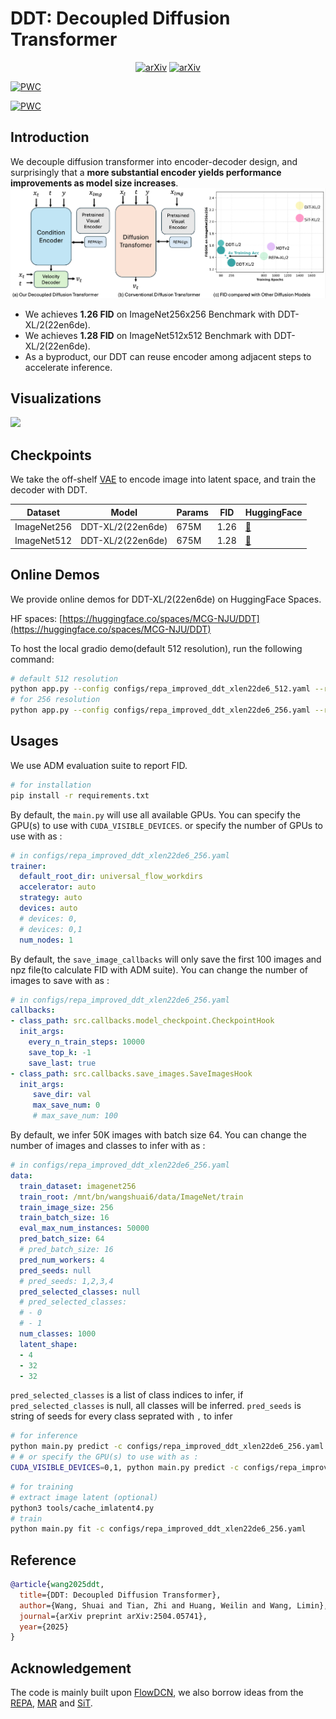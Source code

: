 # DDT: Decoupled Diffusion Transformer
<div style="text-align: center;">
  <a href="https://arxiv.org/abs/2504.05741"><img src="https://img.shields.io/badge/arXiv-2504.05741-b31b1b.svg" alt="arXiv"></a>
    <a href="https://huggingface.co/spaces/MCG-NJU/DDT"><img src="https://img.shields.io/badge/%F0%9F%A4%97%20Hugging%20Face-Online_Demo-green" alt="arXiv"></a>  
</div>

[![PWC](https://img.shields.io/endpoint.svg?url=https://paperswithcode.com/badge/ddt-decoupled-diffusion-transformer-1/image-generation-on-imagenet-512x512)](https://paperswithcode.com/sota/image-generation-on-imagenet-512x512?p=ddt-decoupled-diffusion-transformer-1)

[![PWC](https://img.shields.io/endpoint.svg?url=https://paperswithcode.com/badge/ddt-decoupled-diffusion-transformer-1/image-generation-on-imagenet-256x256)](https://paperswithcode.com/sota/image-generation-on-imagenet-256x256?p=ddt-decoupled-diffusion-transformer-1)
## Introduction
We decouple diffusion transformer into encoder-decoder design, and surprisingly that a **more substantial encoder yields performance improvements as model size increases**.
![](./figs/main.png)
* We achieves **1.26 FID** on ImageNet256x256 Benchmark with DDT-XL/2(22en6de).
* We achieves **1.28 FID** on ImageNet512x512 Benchmark with DDT-XL/2(22en6de).
* As a byproduct, our DDT can reuse encoder among adjacent steps to accelerate inference.
## Visualizations
![](./figs/teaser.png)
## Checkpoints
We take the off-shelf [VAE](https://huggingface.co/stabilityai/sd-vae-ft-ema) to encode image into latent space, and train the decoder with DDT.

| Dataset     | Model             | Params    | FID  | HuggingFace                                              |
|-------------|-------------------|-----------|------|----------------------------------------------------------|
| ImageNet256 | DDT-XL/2(22en6de) | 675M | 1.26 | [🤗](https://huggingface.co/MCG-NJU/DDT-XL-22en6de-R256) |
| ImageNet512 | DDT-XL/2(22en6de) | 675M | 1.28 | [🤗](https://huggingface.co/MCG-NJU/DDT-XL-22en6de-R512) |
## Online Demos
We provide online demos for DDT-XL/2(22en6de) on HuggingFace Spaces.

HF spaces: [https://huggingface.co/spaces/MCG-NJU/DDT](https://huggingface.co/spaces/MCG-NJU/DDT)

To host the local gradio demo(default 512 resolution), run the following command:
```bash
# default 512 resolution
python app.py --config configs/repa_improved_ddt_xlen22de6_512.yaml --resolution 512 --ckpt_path=XXX512.ckpt
# for 256 resolution 
python app.py --config configs/repa_improved_ddt_xlen22de6_256.yaml --resolution 256 --ckpt_path=XXX256.ckpt
```

## Usages
We use ADM evaluation suite to report FID.
```bash
# for installation
pip install -r requirements.txt
```
By default, the `main.py` will use all available GPUs. You can specify the GPU(s) to use with `CUDA_VISIBLE_DEVICES`.
or specify the number of GPUs to use with as :
```yaml
# in configs/repa_improved_ddt_xlen22de6_256.yaml
trainer:
  default_root_dir: universal_flow_workdirs
  accelerator: auto
  strategy: auto
  devices: auto
  # devices: 0,
  # devices: 0,1
  num_nodes: 1
```
By default, the `save_image_callbacks` will only save the first 100 images and npz file(to calculate FID with ADM suite). You can change the number of images to save with as :  
```yaml
# in configs/repa_improved_ddt_xlen22de6_256.yaml
callbacks:
- class_path: src.callbacks.model_checkpoint.CheckpointHook
  init_args:
    every_n_train_steps: 10000
    save_top_k: -1
    save_last: true
- class_path: src.callbacks.save_images.SaveImagesHook
  init_args:
     save_dir: val
     max_save_num: 0
     # max_save_num: 100
```
By default, we infer 50K images with batch size 64. You can change the number of images and classes to infer with as :
```yaml
# in configs/repa_improved_ddt_xlen22de6_256.yaml
data:
  train_dataset: imagenet256
  train_root: /mnt/bn/wangshuai6/data/ImageNet/train
  train_image_size: 256
  train_batch_size: 16
  eval_max_num_instances: 50000
  pred_batch_size: 64
  # pred_batch_size: 16
  pred_num_workers: 4
  pred_seeds: null
  # pred_seeds: 1,2,3,4
  pred_selected_classes: null
  # pred_selected_classes:
  # - 0
  # - 1
  num_classes: 1000
  latent_shape:
  - 4
  - 32
  - 32
```
`pred_selected_classes` is a list of class indices to infer, if `pred_selected_classes` is null, all classes will be inferred.
`pred_seeds` is string of seeds for every class seprated with `,` to infer
```bash
# for inference
python main.py predict -c configs/repa_improved_ddt_xlen22de6_256.yaml --ckpt_path=XXX.ckpt
# # or specify the GPU(s) to use with as :
CUDA_VISIBLE_DEVICES=0,1, python main.py predict -c configs/repa_improved_ddt_xlen22de6_256.yaml --ckpt_path=XXX.ckpt
```

```bash
# for training
# extract image latent (optional)
python3 tools/cache_imlatent4.py
# train
python main.py fit -c configs/repa_improved_ddt_xlen22de6_256.yaml
```


## Reference
```bibtex
@article{wang2025ddt,
  title={DDT: Decoupled Diffusion Transformer},
  author={Wang, Shuai and Tian, Zhi and Huang, Weilin and Wang, Limin},
  journal={arXiv preprint arXiv:2504.05741},
  year={2025}
}
```

## Acknowledgement
The code is mainly built upon [FlowDCN](https://github.com/MCG-NJU/FlowDCN), we also borrow ideas from the [REPA](https://github.com/sihyun-yu/REPA), [MAR](https://github.com/LTH14/mar) and [SiT](https://github.com/willisma/SiT).

